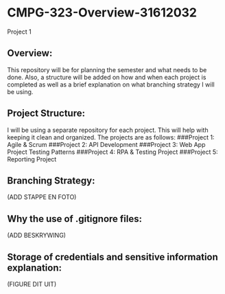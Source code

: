 # CMPG-323-Overview-31612032
Project 1
## Overview:
This repository will be for planning the semester and what needs to be done. Also, a structure will be added on how and when each project is completed as well as a brief explanation on what branching strategy I will be using.
## Project Structure:
I will be using a separate repository for each project. This will help with keeping it clean and organized. 
The projects are as follows:
###Project 1: Agile & Scrum
###Project 2: API Development
###Project 3: Web App Project Testing Patterns
###Project 4: RPA & Testing Project
###Project 5: Reporting Project
## Branching Strategy:
(ADD STAPPE EN FOTO)
## Why the use of .gitignore files:
(ADD BESKRYWING)
## Storage of credentials and sensitive information explanation:
(FIGURE DIT UIT)
